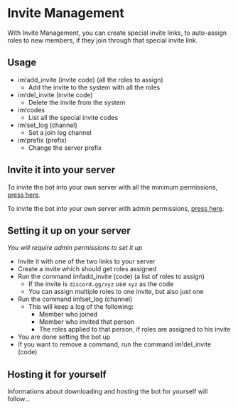# Invite Management
With Invite Management, you can create special invite links, to auto-assign roles to new members, if they join through that special invite link.

## Usage
- im!add_invite (invite code) (all the roles to assign)
	- Add the invite to the system with all the roles
- im!del_invite (invite code)
	- Delete the invite from the system
- im!codes
	- List all the special invite codes
- im!set_log (channel)
	- Set a join log channel
- im!prefix (prefix)
	- Change the server prefix
## Invite it into your server

To invite the bot into your own server with all the minimum permissions, [press here](https://discord.com/oauth2/authorize?client_id=802514124415172618&permissions=268520544&scope=bot).

To invite the bot into your own server with admin permissions, [press here](https://discord.com/api/oauth2/authorize?client_id=802514124415172618&permissions=8&scope=bot).

## Setting it up on your server
*You will require admin permissions to set it up*

- Invite it with one of the two links to your server
- Create a invite which should get roles assigned
- Run the command im!add_invite (code) (a list of roles to assign)
	- If the invite is `discord.gg/xyz` use `xyz` as the code
	- You can assign multiple roles to one invite, but also just one
- Run the command im!set_log (channel)
	- This will keep a log of the following:
		- Member who joined
		- Member who invited that person
		- The roles applied to that person, if roles are assigned to his  invite
- You are done setting the bot up
- If you want to remove a command, run the command im!del_invite (code)

## Hosting it for yourself
Informations about downloading and hosting the bot for yourself will follow...
